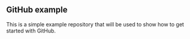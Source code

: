 GitHub example
--------------
This is a simple example repository that will be used to show how to get started with GitHub.
  

